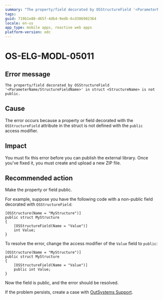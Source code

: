 ```yaml
---
summary: "The property/field decorated by OSStructureField '<ParameterName/StructureFieldName>' in struct <StructureName> is not public."
tags:
guid: 719b1e88-d65f-4db4-9edb-6cd306902364
locale: en-us
app_type: mobile apps, reactive web apps
platform-version: odc
---
```


# OS-ELG-MODL-05011

## Error message

`The property/field decorated by OSStructureField '<ParameterName/StructureFieldName>' in struct <StructureName> is not public.`

## Cause

The error occurs because a property or field decorated with the `OSStructureField` attribute in the struct is not defined with the `public` access modifier.

## Impact

You must fix this error before you can publish the external library. Once you've fixed it, you must create and upload a new ZIP file.

## Recommended action

Make the property or field public.

For example, suppose you have the following code with a non-public field decorated with `OSStructureField`:

    [OSStructure(Name = "MyStructure")]
    public struct MyStructure
    {
        [OSStructureField(Name = "Value")]
        int Value;
    }

To resolve the error, change the access modifier of the `Value` field to `public`:

    [OSStructure(Name = "MyStructure")]
    public struct MyStructure
    {
        [OSStructureField(Name = "Value")]
        public int Value;
    }

Now the field is public, and the error should be resolved.

If the problem persists, create a case with [OutSystems Support](https://www.outsystems.com/support/portal/open-support-case?ErrorCode=OS-ELG-MODL-05011).
